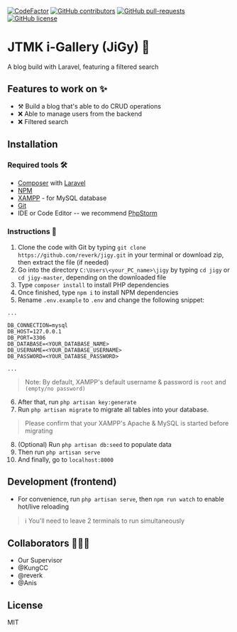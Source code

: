[![CodeFactor](https://www.codefactor.io/repository/github/reverk/jigy/badge?s=847bf4cb63b064746b985ebb0f3685144aa1d43c)](https://www.codefactor.io/repository/github/reverk/jigy)
[![GitHub contributors](https://img.shields.io/github/contributors/Naereen/StrapDown.js.svg)](https://gitHub.com/reverk/jigy/graphs/contributors/)
[![GitHub pull-requests](https://img.shields.io/github/issues-pr/Naereen/StrapDown.js.svg)](https://gitHub.com/reverk/jigy/pull/)
[![GitHub license](https://img.shields.io/github/license/Naereen/StrapDown.js.svg)](https://github.com/reverk/jigy/blob/master/LICENSE)


# JTMK i-Gallery (JiGy) 📑

A blog build with Laravel, featuring a filtered search

## Features to work on ✨
- ⚒ Build a blog that's able to do CRUD operations
- ❌ Able to manage users from the backend
- ❌ Filtered search

## Installation
### **Required tools 🛠**
- [Composer](https://getcomposer.org/) with [Laravel](https://laravel.com/)
- [NPM](https://www.npmjs.com/get-npm)
- [XAMPP](https://www.apachefriends.org/index.html) - for MySQL database
- [Git](https://git-scm.com/)
- IDE or Code Editor -- we recommend [PhpStorm](https://www.jetbrains.com/phpstorm/)

### **Instructions 📜**
1. Clone the code with Git by typing `git clone https://github.com/reverk/jigy.git` in your terminal or download zip, then extract the file (if needed)
2. Go into the directory `C:\Users\<your_PC_name>\jigy` by typing `cd jigy` or `cd jigy-master`, depending on the downloaded file
3. Type `composer install` to install PHP dependencies
4. Once finished, type `npm i` to install NPM dependencies
5. Rename `.env.example` to `.env` and change the following snippet:
```
...

DB_CONNECTION=mysql
DB_HOST=127.0.0.1
DB_PORT=3306
DB_DATABASE=<YOUR_DATABASE_NAME>
DB_USERNAME=<YOUR_DATABASE_USERNAME>
DB_PASSWORD=<YOUR_DATABSE_PASSWORD>

...
```
> Note: By default, XAMPP's default username & password is `root` and `(empty/no password)`

6. After that, run `php artisan key:generate`
7. Run `php artisan migrate` to migrate all tables into your database. 
> Please confirm that your XAMPP's Apache & MySQL is started before migrating
8. (Optional) Run `php artisan db:seed` to populate data
9. Then run `php artisan serve`
10. And finally, go to `localhost:8000`

## Development (frontend)
- For convenience, run `php artisan serve`, then `npm run watch` to enable hot/live reloading
> ℹ You'll need to leave 2 terminals to run simultaneously   

## Collaborators 👨🏻‍💻
- Our Supervisor
- @KungCC
- @reverk
- @Anis

## License
MIT
